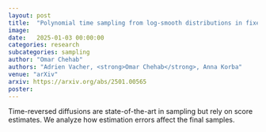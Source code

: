 ```yaml
---
layout: post
title:  "Polynomial time sampling from log-smooth distributions in fixed dimension under semi-log-concavity of the forward diffusion with application to strongly dissipative distributions"
image: 
date:   2025-01-03 00:00:00
categories: research
subcategories: sampling
author: "Omar Chehab"
authors: "Adrien Vacher, <strong>Omar Chehab</strong>, Anna Korba"
venue: "arXiv"
arxiv: https://arxiv.org/abs/2501.00565
poster: 
---
```

Time-reversed diffusions are state-of-the-art in sampling but rely on score estimates. We analyze how estimation errors affect the final samples.
